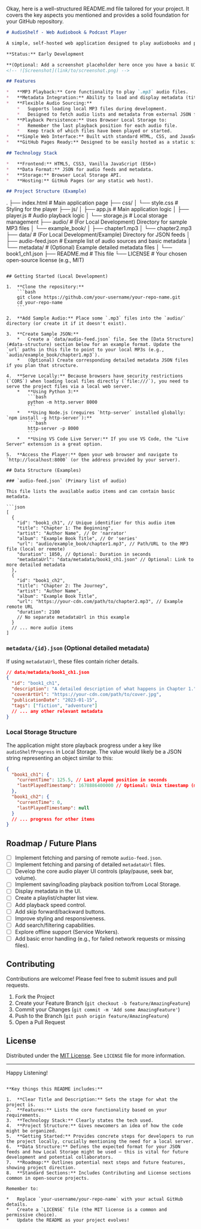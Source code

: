 Okay, here is a well-structured README.md file tailored for your project. It covers the key aspects you mentioned and provides a solid foundation for your GitHub repository.

```markdown
# AudioShelf - Web Audiobook & Podcast Player

A simple, self-hosted web application designed to play audiobooks and podcasts directly in your browser. It aims to provide a clean interface, persistent playback positions, and flexibility in sourcing audio content.

**Status:** Early Development

**(Optional: Add a screenshot placeholder here once you have a basic UI)**
<!-- ![Screenshot](link/to/screenshot.png) -->

## Features

*   **MP3 Playback:** Core functionality to play `.mp3` audio files.
*   **Metadata Integration:** Ability to load and display metadata (title, author, series, etc.) associated with audio files.
*   **Flexible Audio Sourcing:**
    *   Supports loading local MP3 files during development.
    *   Designed to fetch audio lists and metadata from external JSON feeds (e.g., hosted on S3, CDNs, or other static hosting).
*   **Playback Persistence:** Uses Browser Local Storage to:
    *   Remember the last playback position for each audio file.
    *   Keep track of which files have been played or started.
*   **Simple Web Interface:** Built with standard HTML, CSS, and JavaScript.
*   **GitHub Pages Ready:** Designed to be easily hosted as a static site on GitHub Pages.

## Technology Stack

*   **Frontend:** HTML5, CSS3, Vanilla JavaScript (ES6+)
*   **Data Format:** JSON for audio feeds and metadata.
*   **Storage:** Browser Local Storage API.
*   **Hosting:** GitHub Pages (or any static web host).

## Project Structure (Example)

```
.
├── index.html          # Main application page
├── css/
│   └── style.css       # Styling for the player
├── js/
│   ├── app.js          # Main application logic
│   ├── player.js       # Audio playback logic
│   └── storage.js      # Local storage management
├── audio/              # (For Local Development) Directory for sample MP3 files
│   └── example_book/
│       ├── chapter1.mp3
│       └── chapter2.mp3
├── data/               # (For Local Development/Example) Directory for JSON feeds
│   ├── audio-feed.json # Example list of audio sources and basic metadata
│   └── metadata/       # (Optional) Example detailed metadata files
│       └── book1_ch1.json
├── README.md           # This file
└── LICENSE             # Your chosen open-source license (e.g., MIT)
```

## Getting Started (Local Development)

1.  **Clone the repository:**
    ```bash
    git clone https://github.com/your-username/your-repo-name.git
    cd your-repo-name
    ```

2.  **Add Sample Audio:** Place some `.mp3` files into the `audio/` directory (or create it if it doesn't exist).

3.  **Create Sample JSON:**
    *   Create a `data/audio-feed.json` file. See the [Data Structure](#data-structure) section below for an example format. Update the `url` paths in this file to point to your local MP3s (e.g., `audio/example_book/chapter1.mp3`).
    *   (Optional) Create corresponding detailed metadata JSON files if you plan that structure.

4.  **Serve Locally:** Because browsers have security restrictions (`CORS`) when loading local files directly (`file:///`), you need to serve the project files via a local web server.
    *   **Using Python 3:**
        ```bash
        python -m http.server 8000
        ```
    *   **Using Node.js (requires `http-server` installed globally: `npm install -g http-server`):**
        ```bash
        http-server -p 8000
        ```
    *   **Using VS Code Live Server:** If you use VS Code, the "Live Server" extension is a great option.

5.  **Access the Player:** Open your web browser and navigate to `http://localhost:8000` (or the address provided by your server).

## Data Structure (Examples)

### `audio-feed.json` (Primary list of audio)

This file lists the available audio items and can contain basic metadata.

```json
[
  {
    "id": "book1_ch1", // Unique identifier for this audio item
    "title": "Chapter 1: The Beginning",
    "artist": "Author Name", // Or 'narrator'
    "album": "Example Book Title", // Or 'series'
    "url": "audio/example_book/chapter1.mp3", // Path/URL to the MP3 file (local or remote)
    "duration": 1850, // Optional: Duration in seconds
    "metadataUrl": "data/metadata/book1_ch1.json" // Optional: Link to more detailed metadata
  },
  {
    "id": "book1_ch2",
    "title": "Chapter 2: The Journey",
    "artist": "Author Name",
    "album": "Example Book Title",
    "url": "https://your-cdn.com/path/to/chapter2.mp3", // Example remote URL
    "duration": 2100
    // No separate metadataUrl in this example
  }
  // ... more audio items
]
```

### `metadata/{id}.json` (Optional detailed metadata)

If using `metadataUrl`, these files contain richer details.

```json
// data/metadata/book1_ch1.json
{
  "id": "book1_ch1",
  "description": "A detailed description of what happens in Chapter 1.",
  "coverArtUrl": "https://your-cdn.com/path/to/cover.jpg",
  "publicationDate": "2023-01-15",
  "tags": ["fiction", "adventure"]
  // ... any other relevant metadata
}
```

### Local Storage Structure

The application might store playback progress under a key like `audioShelfProgress` in Local Storage. The value would likely be a JSON string representing an object similar to this:

```json
{
  "book1_ch1": {
    "currentTime": 125.5, // Last played position in seconds
    "lastPlayedTimestamp": 1678886400000 // Optional: Unix timestamp (ms) when last played
  },
  "book1_ch2": {
    "currentTime": 0,
    "lastPlayedTimestamp": null
  }
  // ... progress for other items
}
```

## Roadmap / Future Plans

*   [ ] Implement fetching and parsing of remote `audio-feed.json`.
*   [ ] Implement fetching and parsing of detailed `metadataUrl` files.
*   [ ] Develop the core audio player UI controls (play/pause, seek bar, volume).
*   [ ] Implement saving/loading playback position to/from Local Storage.
*   [ ] Display metadata in the UI.
*   [ ] Create a playlist/chapter list view.
*   [ ] Add playback speed control.
*   [ ] Add skip forward/backward buttons.
*   [ ] Improve styling and responsiveness.
*   [ ] Add search/filtering capabilities.
*   [ ] Explore offline support (Service Workers).
*   [ ] Add basic error handling (e.g., for failed network requests or missing files).

## Contributing

Contributions are welcome! Please feel free to submit issues and pull requests.

1.  Fork the Project
2.  Create your Feature Branch (`git checkout -b feature/AmazingFeature`)
3.  Commit your Changes (`git commit -m 'Add some AmazingFeature'`)
4.  Push to the Branch (`git push origin feature/AmazingFeature`)
5.  Open a Pull Request

## License

Distributed under the [MIT License](LICENSE). See `LICENSE` file for more information.

---

Happy Listening!
```

**Key things this README includes:**

1.  **Clear Title and Description:** Sets the stage for what the project is.
2.  **Features:** Lists the core functionality based on your requirements.
3.  **Technology Stack:** Clearly states the tech used.
4.  **Project Structure:** Gives newcomers an idea of how the code might be organized.
5.  **Getting Started:** Provides concrete steps for developers to run the project locally, crucially mentioning the need for a local server.
6.  **Data Structure:** Defines the expected format for your JSON feeds and how Local Storage might be used – this is vital for future development and potential collaborators.
7.  **Roadmap:** Outlines potential next steps and future features, showing project direction.
8.  **Standard Sections:** Includes Contributing and License sections common in open-source projects.

Remember to:

*   Replace `your-username/your-repo-name` with your actual GitHub details.
*   Create a `LICENSE` file (the MIT license is a common and permissive choice).
*   Update the README as your project evolves!
